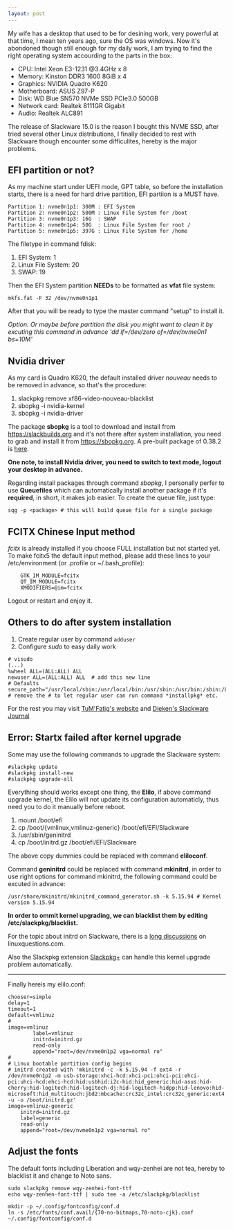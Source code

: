 ```yaml
---
layout: post
---
```


My wife has a desktop that used to be for desining work, very powerful at that time, I mean ten years ago, sure the OS was windows. Now it's abondoned though still enough for my daily work, I am trying to find the right operating system accourding to the parts in the box:

* CPU: Intel Xeon E3-1231 @3.4GHz x 8
* Memory: Kinston DDR3 1600 8GiB x 4
* Graphics: NVIDIA Quadro K620
* Motherboard: ASUS Z97-P
* Disk: WD Blue SN570 NVMe SSD PCIe3.0 500GB
* Network card: Realtek 8111GR Gigabit
* Audio: Realtek ALC891

The release of Slackware 15.0 is the reason I bought this NVME SSD, after tried several other Linux distributions, I finally decided to rest with Slackware though encounter some difficulites, hereby is the major problems.

## EFI partition or not?

As my machine start under UEFI mode, GPT table, so before the installation starts, there is a need for hard drive partition, EFI partiion is a MUST have.

```
Partition 1: nvme0n1p1: 300M : EFI System
Partition 2: nvme0n1p2: 500M : Linux File System for /boot
Partition 3: nvme0n1p3: 16G  : SWAP
Partition 4: nvme0n1p4: 50G  : Linux File System for root /
Partition 5: nvme0n1p5: 397G : Linux File System for /home
```

The filetype in command fdisk:
1. EFI System: 1
2. Linux File System: 20
3. SWAP: 19

Then the EFI System partition **NEEDs** to be formatted as **vfat** file system:

`mkfs.fat -F 32 /dev/nvme0n1p1`

After that you will be ready to type the master command "setup" to install it.

*Option: Or maybe before partition the disk you might want to clean it by excuting this command in advance 'dd if=/dev/zero of=/dev/nvme0n1 bs=10M'*

## Nvidia driver

As my card is Quadro K620, the default installed driver *nouveau* needs to be removed in advance, so that's the procedure:

1. slackpkg remove xf86-video-nouveau-blacklist
2. sbopkg -i nvidia-kernel
3. sbopkg -i nvidia-driver

The package **sbopkg** is a tool to download and install from https://slackbuilds.org and it's not there after system installation, you need to grab and install it from https://sbopkg.org. A pre-built package of 0.38.2 is [here](https://github.com/sbopkg/sbopkg/releases/download/0.38.2/sbopkg-0.38.2-noarch-1_wsr.tgz).

**One note, to install Nvidia driver, you need to switch to text mode, logout your desktop in advance.**

Regarding install packages through command *sbopkg*, I personally perfer to use **Queuefiles** which can automatically install another package if it's **required**, in short, it makes job easier. To create the queue file, just type:

`sqg -p <package> # this will build queue file for a single package`

## FCITX Chinese Input method

*fcitx* is already installed if you choose FULL installation but not started yet. To make fcitx5 the default input method, please add these lines to your /etc/environment (or .profile or ~/.bash_profile):

```
    GTK_IM_MODULE=fcitx
    QT_IM_MODULE=fcitx
    XMODIFIERS=@im=fcitx
```

Logout or restart and enjoy it.

## Others to do after system installation

1. Create regular user by command `adduser`
2. Configure *sudo* to easy daily work

```
# visudo
(...)
%wheel ALL=(ALL:ALL) ALL
newuser ALL=(ALL:ALL) ALL  # add this new line
# Defaults secure_path="/usr/local/sbin:/usr/local/bin:/usr/sbin:/usr/bin:/sbin:/bin" # remove the # to let regular user can run command *installpkg* etc.
```

For the rest you may visit [TuM'Fatig's website](https://www.tumfatig.net/2022/slackware-linux-15-with-fde-on-uefi-laptop/#:~:text=Slackware%20Linux%2015%20with%20FDE%20on%20UEFI%20laptop,be%20entered%20with%20the%20configured%20keyboard%20layout.%20) and [Dieken's Slackware Journal](https://dieken.gitlab.io/posts/play-slackware-linux/)

## Error: Startx failed after kernel upgrade

Some may use the following commands to upgrade the Slackware system:

```
#slackpkg update
#slackpkg install-new
#slackpkg upgrade-all
```

Everything should works except one thing, the **Elilo**, if above command upgrade kernel, the Elilo will not update its configuration automaticly, thus need you to do it manually before reboot.

1. mount /boot/efi
2. cp /boot/{vmlinux,vmlinuz-generic} /boot/efi/EFI/Slackware
3. /usr/sbin/geninitrd
4. cp /boot/initrd.gz /boot/efi/EFI/Slackware

The above copy dummies could be replaced with command **eliloconf**.

Command **geninitrd** could be replaced with command **mkinitrd**, in order to use right options for command mkinitrd, the following command could be excuted in advance:

`/usr/share/mkinitrd/mkinitrd_command_generator.sh -k 5.15.94 # Kernel version 5.15.94`

**In order to ommit kernel upgrading, we can blacklist them by editing /etc/slackpkg/blacklist.**

For the topic about initrd on Slackware, there is a [long discussions](https://www.linuxquestions.org/questions/slackware-14/startx-failed-after-system-upgrade-elilo-hits-the-wrong-kernel-4175724509/page4.html#post6427386) on linuxquestions.com.

Also the Slackpkg extension [Slackpkg+](https://slakfinder.org/slackpkg+.html) can handle this kernel upgrade problem automatically.

---

Finally hereis my elilo.conf:

```
chooser=simple
delay=1
timeout=1
default=vmlinuz
#
image=vmlinuz
        label=vmlinuz
        initrd=initrd.gz
        read-only
        append="root=/dev/nvme0n1p2 vga=normal ro"
#
# Linux bootable partition config begins
# initrd created with 'mkinitrd -c -k 5.15.94 -f ext4 -r /dev/nvme0n1p2 -m usb-storage:xhci-hcd:xhci-pci:ohci-pci:ehci-pci:uhci-hcd:ehci-hcd:hid:usbhid:i2c-hid:hid_generic:hid-asus:hid-cherry:hid-logitech:hid-logitech-dj:hid-logitech-hidpp:hid-lenovo:hid-microsoft:hid_multitouch:jbd2:mbcache:crc32c_intel:crc32c_generic:ext4 -u -o /boot/initrd.gz'
image=vmlinuz-generic
	initrd=initrd.gz
	label=generic
	read-only
	append="root=/dev/nvme0n1p2 vga=normal ro"
```

## Adjust the fonts

The default fonts including Liberation and wqy-zenhei are not tea, hereby to blacklist it and change to Noto sans.

```
sudo slackpkg remove wqy-zenhei-font-ttf
echo wqy-zenhen-font-ttf | sudo tee -a /etc/slackpkg/blacklist

mkdir -p ~/.config/fontconfig/conf.d
ln -s /etc/fonts/conf.avail/{70-no-bitmaps,70-noto-cjk}.conf ~/.config/fontconfig/conf.d
```

